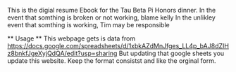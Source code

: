 This is the digial resume Ebook for the Tau Beta Pi Honors dinner.
In the event that somthing is broken or not working, blame kelly
In the unlikley event that somthing is working, Tim may be responsible

** Usage **
This webpage gets is data from https://docs.google.com/spreadsheets/d/1xbkAZdMnJfges_LL4p_bAJ8dZIHz8bnkfJgeXyjQdQA/edit?usp=sharing
But updating that google sheets you update this website. Keep the format consistst and like the orginal form.
